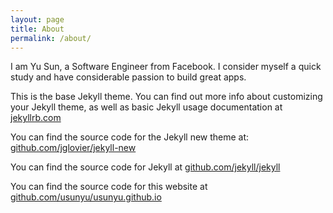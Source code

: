```yaml
---
layout: page
title: About
permalink: /about/
---
```


I am Yu Sun, a Software Engineer from Facebook. I consider myself a quick study and have considerable passion to build great apps.

This is the base Jekyll theme. You can find out more info about customizing your Jekyll theme, as well as basic Jekyll usage documentation at [jekyllrb.com](http://jekyllrb.com/)

You can find the source code for the Jekyll new theme at: [github.com/jglovier/jekyll-new](https://github.com/jglovier/jekyll-new)

You can find the source code for Jekyll at [github.com/jekyll/jekyll](https://github.com/jekyll/jekyll)

You can find the source code for this website at [github.com/usunyu/usunyu.github.io](https://github.com/usunyu/usunyu.github.io)